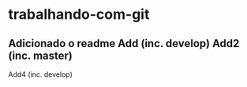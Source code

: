 # trabalhando-com-git
Adicionado o readme
Add (inc. develop)
Add2 (inc. master)
---------------
Add4 (inc. develop)
